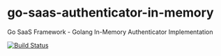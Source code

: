 # go-saas-authenticator-in-memory
Go SaaS Framework - Golang In-Memory Authenticator Implementation

[![Build Status](https://ci.loeffel.io/api/badges/go-saas/go-saas-authenticator-in-memory/status.svg)](https://ci.loeffel.io/go-saas/go-saas-authenticator-in-memory)
